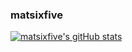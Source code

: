 ### matsixfive

[![matsixfive's gitHub stats](https://github-readme-stats.vercel.app/api?username=matsixfive)](https://github.com/anuraghazra/github-readme-stats)
